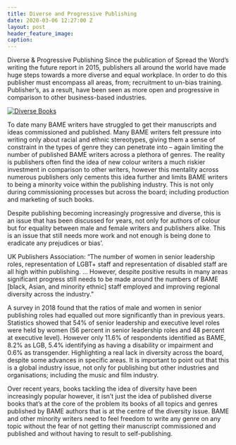 ```yaml
---
title: Diverse and Progressive Publishing
date: 2020-03-06 12:27:00 Z
layout: post
header_feature_image: 
caption: 
---
```


Diverse & Progressive Publishing
Since the publication of Spread the Word’s writing the future report in 2015, publishers all around the world have made huge steps towards a more diverse and equal workplace. In order to do this publisher must encompass all areas, from; recruitment to un-bias training. Publisher’s, as a result, have been seen as more open and progressive in comparison to other business-based industries.

[![Diverse Books](/_uploads/ed-robertson-eeSdJfLfx1A-unsplash.jpg)](/_uploads/ed-robertson-eeSdJfLfx1A-unsplash.jpg)

To date many BAME writers have struggled to get their manuscripts and ideas commissioned and published. Many BAME writers felt pressure into writing only about racial and ethnic stereotypes, giving them a sense of constraint in the types of genre they can penetrate into – again limiting the number of published BAME writers across a plethora of genres. The reality is publishers often find the idea of new colour writers a much riskier investment in comparison to other writers, however this mentality across numerous publishers only cements this idea further and limits BAME writers to being a minority voice within the publishing industry. This is not only during commissioning processes but across the board; including production and marketing of such books.

Despite publishing becoming increasingly progressive and diverse, this is an issue that has been discussed for years, not only for authors of colour but for equality between male and female writers and publishers alike. This is an issue that still needs more work and not enough is being done to eradicate any prejudices or bias’.

UK Publishers Association: “The number of women in senior leadership roles, representation of LGBT+ staff and representation of disabled staff are all high within publishing. … However, despite positive results in many areas significant progress still needs to be made around the numbers of BAME [black, Asian, and minority ethnic] staff employed and improving regional diversity across the industry.”

A survey in 2018 found that the ratios of male and women in senior publishing roles had equalled out more significantly than in previous years. Statistics showed that 54% of senior leadership and executive level roles were held by women (56 percent in senior leadership roles and 48 percent at executive level). However only 11.6% of respondents identified as BAME, 8.2% as LGB, 5.4% identifying as having a disability or impairment and 0.6% as transgender. Highlighting a real lack in diversity across the board, despite some advances in specific areas. It is important to point out that this is a global industry issue, not only for publishing but other industries and organisations; including the music and film industry.

Over recent years, books tackling the idea of diversity have been increasingly popular however, it isn’t just the idea of published diverse books that’s at the core of the problem its books of all topics and genres published by BAME authors that is at the centre of the diversity issue. BAME and other minority writers need to feel freedom to write any genre on any topic without the fear of not getting their manuscript commissioned and published and without having to result to self-publishing.
